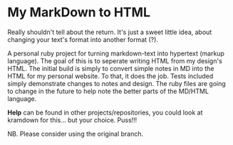 # My MarkDown to HTML

Really shouldn't tell about the return. It's just a sweet little idea, about changing your text's format into another format (?).

A personal ruby project for turning markdown-text into hypertext (markup language). The goal of this is to seperate writing HTML from my design's HTML. The initial build is simply to convert simple notes in MD into the HTML for my personal website. To that, it does the job. Tests included simply demonstrate changes to notes and design. The ruby files are going to change in the future to help note the better parts of the MD/HTML language.

**Help** can be found in other projects/repositories, you could look at kramdown for this... but your choice. Puss!!!

NB. Please consider using the original branch.

